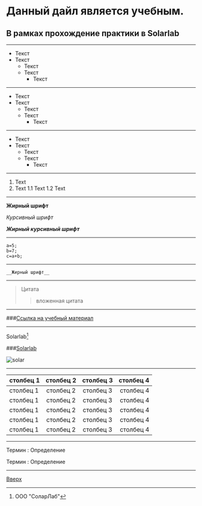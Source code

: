 <a id="anchor"></a>
# Данный дайл является учебным.
## В рамках прохождение практики в Solarlab
___
* Текст
* Текст
    * Текст
    * Текст
        * Текст

---

- Текст
- Текст
    - Текст
    - Текст
        - Текст

___

+ Текст
+ Текст
    + Текст
    + Текст
        + Текст

***

1. Text
2. Text
    1.1 Text
    1.2 Text

___

__Жирный шрифт__

_Курсивный шрифт_

___Жирный курсивный шрифт___

___

```
a=5;
b=7;
c=a+b;
```

___

    __Жирный шрифт__

___

> Цитата
>> вложенная цитата

___

###[Cсылка на учебный материал](https://www.youtube.com/watch?v=syrGPPekLHQ)

___

Solarlab[^1]
[^1]: ООО "СоларЛаб"


###[Solarlab](https://solarlab.ru/about.html)

![solar](https://poisk-firm.ru/storage/employer/logo/fc/c4/60/d1f9973c1f3eeac296ff0e3bbb.png)
___

столбец 1 | столбец 2 | столбец 3 | столбец 4
:---------|:---------:|:---------:|---------:
столбец 1 | столбец 2 | столбец 3 | столбец 4 
столбец 1 | столбец 2 | столбец 3 | столбец 4 
столбец 1 | столбец 2 | столбец 3 | столбец 4 
столбец 1 | столбец 2 | столбец 3 | столбец 4 
столбец 1 | столбец 2 | столбец 3 | столбец 4 

___
Термин
: Определение

Термин
: Определение
___
[Вверх](#anchor)
